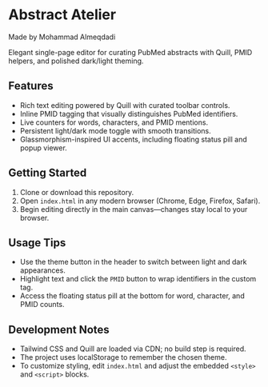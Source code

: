 # Abstract Atelier
Made by Mohammad Almeqdadi

Elegant single-page editor for curating PubMed abstracts with Quill, PMID helpers, and polished dark/light theming.

## Features
- Rich text editing powered by Quill with curated toolbar controls.
- Inline PMID tagging that visually distinguishes PubMed identifiers.
- Live counters for words, characters, and PMID mentions.
- Persistent light/dark mode toggle with smooth transitions.
- Glassmorphism-inspired UI accents, including floating status pill and popup viewer.

## Getting Started
1. Clone or download this repository.
2. Open `index.html` in any modern browser (Chrome, Edge, Firefox, Safari).
3. Begin editing directly in the main canvas—changes stay local to your browser.

## Usage Tips
- Use the theme button in the header to switch between light and dark appearances.
- Highlight text and click the `PMID` button to wrap identifiers in the custom tag.
- Access the floating status pill at the bottom for word, character, and PMID counts.

## Development Notes
- Tailwind CSS and Quill are loaded via CDN; no build step is required.
- The project uses localStorage to remember the chosen theme.
- To customize styling, edit `index.html` and adjust the embedded `<style>` and `<script>` blocks.
